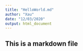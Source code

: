 ```yaml
---
title: "HelloWorld.md"
author: "Xau"
date: "12/03/2020"
output: html_document
---
```


## This is a markdown file